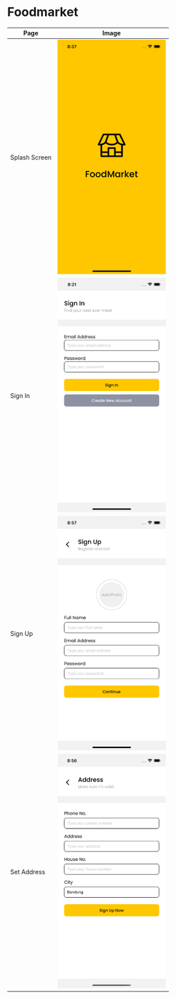 # Foodmarket

| Page          | Image                                                                                                                                            |
| ------------- | ------------------------------------------------------------------------------------------------------------------------------------------------ |
| Splash Screen | <img src="https://raw.githubusercontent.com/ryanadhitama/foodmarket/master/screenshot/01.splash-screen.png" alt="drawing" style="width:250px;"/> |
| Sign In | <img src="https://raw.githubusercontent.com/ryanadhitama/foodmarket/master/screenshot/02.signin.png" alt="drawing" style="width:250px;"/> |
| Sign Up | <img src="https://raw.githubusercontent.com/ryanadhitama/foodmarket/master/screenshot/03.signup.png" alt="drawing" style="width:250px;"/> |
| Set Address | <img src="https://raw.githubusercontent.com/ryanadhitama/foodmarket/master/screenshot/04.address.png" alt="drawing" style="width:250px;"/> |

